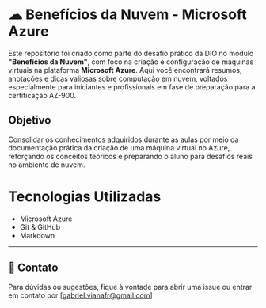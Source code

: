 # ☁ Benefícios da Nuvem - Microsoft Azure

Este repositório foi criado como parte do desafio prático da DIO no módulo **"Benefícios da Nuvem"**, com foco na criação e configuração de máquinas virtuais na plataforma **Microsoft Azure**. Aqui você encontrará resumos, anotações e dicas valiosas sobre computação em nuvem, voltados especialmente para iniciantes e profissionais em fase de preparação para a certificação AZ-900.

##  Objetivo

Consolidar os conhecimentos adquiridos durante as aulas por meio da documentação prática da criação de uma máquina virtual no Azure, reforçando os conceitos teóricos e preparando o aluno para desafios reais no ambiente de nuvem.

# Tecnologias Utilizadas

- Microsoft Azure
- Git & GitHub
- Markdown

---

## 📧 Contato

Para dúvidas ou sugestões, fique à vontade para abrir uma issue ou entrar em contato por [gabriel.vianafr@gmail.com]
